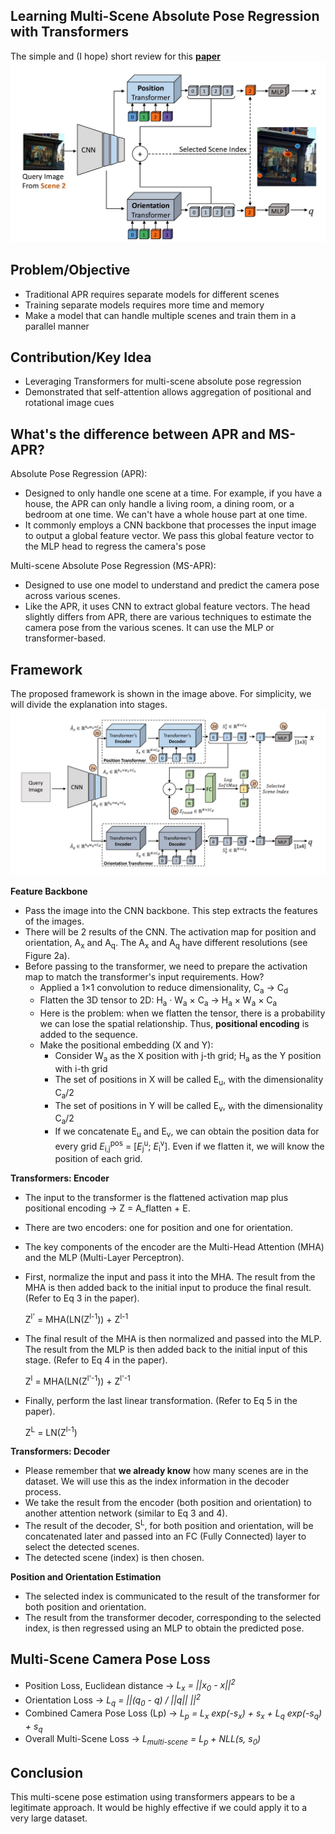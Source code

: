 ## Learning Multi-Scene Absolute Pose Regression with Transformers
The simple and (I hope) short review for this [**paper**](https://arxiv.org/abs/2103.11468)
![MS-APR](images/ms-aprs.jpg)

## Problem/Objective
- Traditional APR requires separate models for different scenes
- Training separate models requires more time and memory
- Make a model that can handle multiple scenes and train them in a parallel manner

## Contribution/Key Idea
- Leveraging Transformers for multi-scene absolute pose regression
- Demonstrated that self-attention allows aggregation of positional and rotational image cues

## What's the difference between APR and MS-APR?
Absolute Pose Regression (APR):
- Designed to only handle one scene at a time. For example, if you have a house, the APR can only handle a living room, a dining room, or a bedroom at one time.
  We can't have a whole house part at one time.
- It commonly employs a CNN backbone that processes the input image to output a global feature vector. We pass this global feature vector to the MLP head to regress the camera's pose 

Multi-scene Absolute Pose Regression (MS-APR):
- Designed to use one model to understand and predict the camera pose across various scenes.
- Like the APR, it uses CNN to extract global feature vectors. The head slightly differs from APR, there are various techniques to estimate the camera pose from the various scenes.
  It can use the MLP or transformer-based.

## Framework
The proposed framework is shown in the image above. For simplicity, we will divide the explanation into stages. 
![MS-APR Framework](images/framework.jpg)

**Feature Backbone**
- Pass the image into the CNN backbone. This step extracts the features of the images.
- There will be 2 results of the CNN. The activation map for position and orientation, A<sub>x</sub> and A<sub>q</sub>.
  The A<sub>x</sub> and A<sub>q</sub> have different resolutions (see Figure 2a).
- Before passing to the transformer, we need to prepare the activation map to match the transformer's input requirements. How?
  - Applied a 1&times;1 convolution to reduce dimensionality, C<sub>a</sub> -> C<sub>d</sub>
  - Flatten the 3D tensor to 2D: H<sub>a</sub> &middot; W<sub>a</sub> &times; C<sub>a</sub> -> H<sub>a</sub> &times; W<sub>a</sub> &times; C<sub>a</sub>
  - Here is the problem: when we flatten the tensor, there is a probability we can lose the spatial relationship. Thus, **positional encoding** is added to the sequence.
  - Make the positional embedding (X and Y):
    - Consider W<sub>a</sub> as the X position with j-th grid; H<sub>a</sub> as the Y position with i-th grid
    - The set of positions in X will be called E<sub>u</sub>, with the dimensionality C<sub>a</sub>/2
    - The set of positions in Y will be called E<sub>v</sub>, with the dimensionality C<sub>a</sub>/2
    - If we concatenate E<sub>u</sub> and E<sub>v</sub>, we can obtain the position data for every grid <i>E</i><sub>i,j</sub><sup>pos</sup> = [<i>E</i><sub>j</sub><sup>u</sup>; <i>E</i><sub>i</sub><sup>v</sup>]. Even if we flatten it, we will know the position of each grid.

**Transformers: Encoder**
- The input to the transformer is the flattened activation map plus positional encoding -> Z = A_flatten + E.
- There are two encoders: one for position and one for orientation.
- The key components of the encoder are the Multi-Head Attention (MHA) and the MLP (Multi-Layer Perceptron).
- First, normalize the input and pass it into the MHA. The result from the MHA is then added back to the initial input to produce the final result. (Refer to Eq 3 in the paper).

  Z<sup>l'</sup> = MHA(LN(Z<sup>l-1</sup>)) + Z<sup>l-1</sup> 
- The final result of the MHA is then normalized and passed into the MLP. The result from the MLP is then added back to the initial input of this stage. (Refer to Eq 4 in the paper).

  Z<sup>l</sup> = MHA(LN(Z<sup>l'-1</sup>)) + Z<sup>l'-1</sup> 
- Finally, perform the last linear transformation. (Refer to Eq 5 in the paper).

  Z<sup>L</sup> = LN(Z<sup>l-1</sup>) 

**Transformers: Decoder**
- Please remember that **we already know** how many scenes are in the dataset. We will use this as the index information in the decoder process.
- We take the result from the encoder (both position and orientation) to another attention network (similar to Eq 3 and 4).
- The result of the decoder, S<sup>L</sup>, for both position and orientation, will be concatenated later and passed into an FC (Fully Connected) layer to select the detected scenes.
- The detected scene (index) is then chosen.

**Position and Orientation Estimation**
- The selected index is communicated to the result of the transformer for both position and orientation.
- The result from the transformer decoder, corresponding to the selected index, is then regressed using an MLP to obtain the predicted pose.

## Multi-Scene Camera Pose Loss
- Position Loss, Euclidean distance -> <i>L<sub>x</sub> = ||x<sub>0</sub> - x||<sup>2</sup></i>
- Orientation Loss -> <i>L<sub>q</sub> = ||(q<sub>0</sub> - q) / ||q|| ||<sup>2</sup></i>
- Combined Camera Pose Loss (Lp) -> <i>L<sub>p</sub> = L<sub>x</sub> exp(-s<sub>x</sub>) + s<sub>x</sub> + L<sub>q</sub> exp(-s<sub>q</sub>) + s<sub>q</sub></i> 
- Overall Multi-Scene Loss -> <i>L<sub>multi-scene</sub> = L<sub>p</sub> + NLL(s, s<sub>0</sub>)</i>

## Conclusion
This multi-scene pose estimation using transformers appears to be a legitimate approach. It would be highly effective if we could apply it to a very large dataset.
